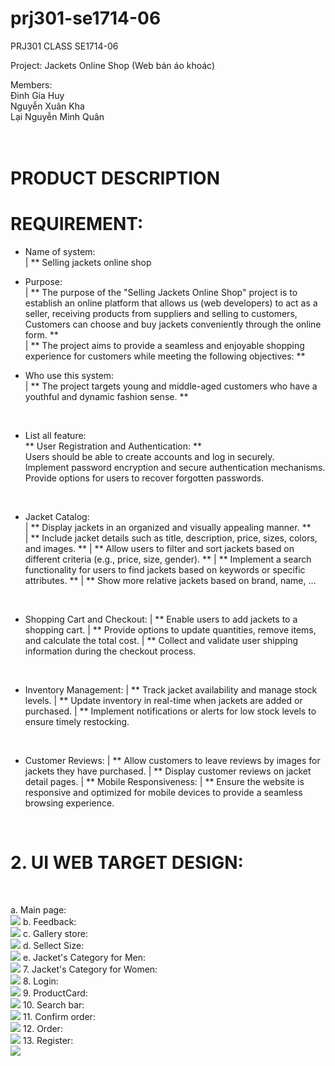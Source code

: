 # prj301-se1714-06

PRJ301 CLASS SE1714-06

Project: Jackets Online Shop (Web bán áo khoác) <br>

Members: <br>
Đinh Gia Huy <br>
Nguyễn Xuân Kha <br>
Lại Nguyễn Minh Quân <br>
		<br></br>

# PRODUCT DESCRIPTION

# REQUIREMENT: <br>
* Name of system: <br>
| ** Selling jackets online shop

* Purpose: <br>
| ** The purpose of the "Selling Jackets Online Shop" project is to establish an online platform that allows us (web developers) to act as a seller, receiving products from suppliers and selling to customers, Customers can choose and buy jackets conveniently through the online form. ** <br>
| ** The project aims to provide a seamless and enjoyable shopping experience for customers while meeting the following objectives: ** <br>
* Who use this system: <br>
| **  The project targets young and middle-aged customers who have a youthful and dynamic fashion sense. **
<br>

* List all feature: <br>
** User Registration and Authentication: ** <br>
   Users should be able to create accounts and log in securely.  <br>
   Implement password encryption and secure authentication mechanisms.  <br>
   Provide options for users to recover forgotten passwords.  <br>
<br>

* Jacket Catalog: <br>
| ** Display jackets in an organized and visually appealing manner. **  <br>
| ** Include jacket details such as title, description, price, sizes, colors, and images. ** 
| ** Allow users to filter and sort jackets based on different criteria (e.g., price, size, gender). **
| ** Implement a search functionality for users to find jackets based on keywords or specific attributes. **
| ** Show more relative jackets based on brand, name, …
<br>

* Shopping Cart and Checkout:
| ** Enable users to add jackets to a shopping cart.
| ** Provide options to update quantities, remove items, and calculate the total cost.
| ** Collect and validate user shipping information during the checkout process.
<br>

* Inventory Management:
| ** Track jacket availability and manage stock levels.
| ** Update inventory in real-time when jackets are added or purchased.
| ** Implement notifications or alerts for low stock levels to ensure timely restocking.
<br>

* Customer Reviews:
| ** Allow customers to leave reviews by images for jackets they have purchased.
| ** Display customer reviews on jacket detail pages.
| ** Mobile Responsiveness:
| ** Ensure the website is responsive and optimized for mobile devices to provide a seamless browsing experience.
<br>

# 2. UI WEB TARGET DESIGN:
<br>

a.	 Main page:<br>
<img src="./GUI assignment/Base.png">
b.   Feedback:<br>
<img src="./GUI assignment/Feedback - xem xét thay đổi cần thêm feedback detail card.png">
c.   Gallery store:<br>
<img src="./GUI assignment/Gallery - cần thêm 1 bản có sản phẩm để cho thầy thấy.png">
d.   Sellect Size:<br>
<img src="./GUI assignment/Gợi ý chọn size.png">
e.   Jacket's Category for Men:<br>
<img src="./GUI assignment/Jacket's Category - Jackets for men.png">
7.   Jacket's Category for Women:<br>
<img src="./GUI assignment/Jacket's Category - Jackets for women.png">
8.   Login:<br>
<img src="./GUI assignment/Login.png">
9.   ProductCard:<br>
<img src="./GUI assignment/ProductCard details.png">
10.  Search bar:<br>
<img src="./GUI assignment/SearchBar.png">
11.  Confirm order:<br>
<img src="./GUI assignment/confirm order.png">
12. Order:<br>
<img src="./GUI assignment/order.png">
13. Register:<br>
<img src="./GUI assignment/register.png">
